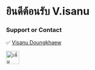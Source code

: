 # ยินดีต้อนรับ V.isanu

### Support or Contact
✅   [Visanu Doungkhaew](https://facebook.com)


<a href="https://line.me/ti/p/9DDqwbBZNN"><img src="https://scdn.line-apps.com/n/line_add_friends/btn/th.png" alt="เพิ่มเพื่อน" height="36" border="0"></a>




